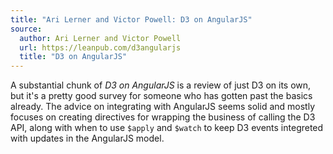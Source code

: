 ```yaml
---
title: "Ari Lerner and Victor Powell: D3 on AngularJS"
source:
  author: Ari Lerner and Victor Powell
  url: https://leanpub.com/d3angularjs
  title: "D3 on AngularJS"
---
```


A substantial chunk of _D3 on AngularJS_ is a review of just D3 on its own, but it's a pretty good survey for someone who has gotten past the basics already. The advice on integrating with AngularJS seems solid and mostly focuses on creating directives for wrapping the business of calling the D3 API, along with when to use `$apply` and `$watch` to keep D3 events integreted with updates in the AngularJS model.
